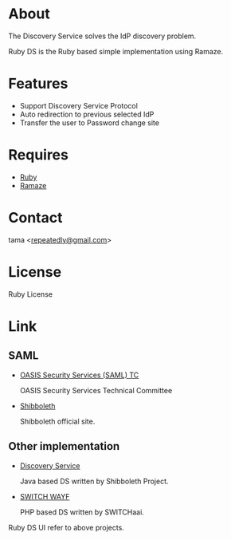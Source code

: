 # About

The Discovery Service solves the IdP discovery problem.

Ruby DS is the Ruby based simple implementation using Ramaze.

# Features

* Support Discovery Service Protocol
* Auto redirection to previous selected IdP
* Transfer the user to Password change site

# Requires

* [Ruby](http://www.ruby-lang.org/)
* [Ramaze](http://ramaze.net/)

# Contact

tama <<repeatedly@gmail.com>>

# License

Ruby License

# Link

## SAML

* [OASIS Security Services (SAML) TC](http://www.oasis-open.org/committees/tc_home.php?wg_abbrev=security)

  OASIS Security Services Technical Committee

* [Shibboleth](http://shibboleth.internet2.edu/)

  Shibboleth official site.

## Other implementation

* [Discovery Service](https://spaces.internet2.edu/display/SHIB2/DiscoveryService)

  Java based DS written by Shibboleth Project.

* [SWITCH WAYF](http://www.switch.ch/aai/wayf/)

  PHP based DS written by SWITCHaai.

Ruby DS UI refer to above projects.
